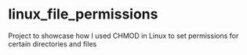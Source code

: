 # linux_file_permissions
Project to showcase how I used CHMOD in Linux to set permissions for certain directories and files
